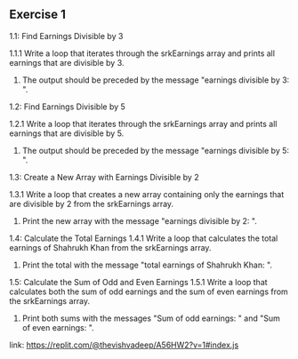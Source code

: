 ## Exercise 1

1.1: Find Earnings Divisible by 3

1.1.1 Write a loop that iterates through the srkEarnings array and prints all earnings that are divisible by 3.
1. The output should be preceded by the message "earnings divisible by 3: ".

1.2: Find Earnings Divisible by 5

1.2.1 Write a loop that iterates through the srkEarnings array and prints all earnings that are divisible by 5.
1. The output should be preceded by the message "earnings divisible by 5: ".

1.3: Create a New Array with Earnings Divisible by 2

1.3.1 Write a loop that creates a new array containing only the earnings that are divisible by 2 from the srkEarnings array.
1. Print the new array with the message "earnings divisible by 2: ".

1.4: Calculate the Total Earnings
1.4.1 Write a loop that calculates the total earnings of Shahrukh Khan from the srkEarnings array.
1. Print the total with the message "total earnings of Shahrukh Khan: ".

1.5: Calculate the Sum of Odd and Even Earnings
1.5.1 Write a loop that calculates both the sum of odd earnings and the sum of even earnings from the srkEarnings array.
1. Print both sums with the messages "Sum of odd earnings: " and "Sum of even earnings: ".

link: https://replit.com/@thevishvadeep/A56HW2?v=1#index.js
